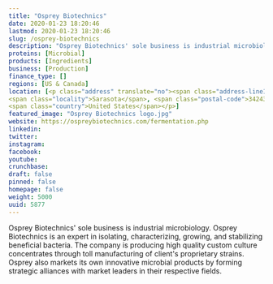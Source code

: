 ```yaml
---
title: "Osprey Biotechnics"
date: 2020-01-23 18:20:46
lastmod: 2020-01-23 18:20:46
slug: /osprey-biotechnics
description: "Osprey Biotechnics' sole business is industrial microbiology. Osprey Biotechnics is an expert in isolating, characterizing, growing, and stabilizing beneficial bacteria. The company is producing high quality custom culture concentrates through toll manufacturing of client's proprietary strains. Osprey also markets its own innovative microbial products by forming strategic alliances with market leaders in their respective fields."
proteins: [Microbial]
products: [Ingredients]
business: [Production]
finance_type: []
regions: [US & Canada]
location: [<p class="address" translate="no"><span class="address-line1">57th Street</span><br>
<span class="locality">Sarasota</span>, <span class="postal-code">34243</span><br>
<span class="country">United States</span></p>]
featured_image: "Osprey Biotechnics logo.jpg"
website: https://ospreybiotechnics.com/fermentation.php
linkedin: 
twitter: 
instagram: 
facebook: 
youtube: 
crunchbase: 
draft: false
pinned: false
homepage: false
weight: 5000
uuid: 5877
---
```

Osprey Biotechnics' sole business is industrial microbiology. Osprey Biotechnics is an expert in isolating, characterizing, growing, and stabilizing beneficial bacteria. The company is producing high quality custom culture concentrates through toll manufacturing of client's proprietary strains. Osprey also markets its own innovative microbial products by forming strategic alliances with market leaders in their respective fields.
